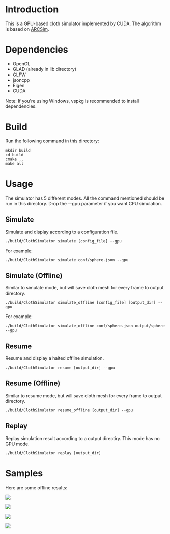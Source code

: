 # Introduction

This is a GPU-based cloth simulator implemented by CUDA. The algorithm is based on [ARCSim](http://graphics.berkeley.edu/resources/ARCSim/).

# Dependencies

- OpenGL
- GLAD (already in lib directory)
- GLFW
- jsoncpp
- Eigen
- CUDA

Note: If you're using Windows, vspkg is recommended to install dependencies.

# Build

Run the following command in this directory:

```key
mkdir build
cd build
cmake ..
make all
```

# Usage

The simulator has 5 different modes. All the command mentioned should be run in this directory. Drop the --gpu parameter if you want CPU simulation.

## Simulate

Simulate and display according to a configuration file.

```key
./build/ClothSimulator simulate [config_file] --gpu
```

For example:

```key
./build/ClothSimulator simulate conf/sphere.json --gpu
```

## Simulate (Offline)

Similar to simulate mode, but will save cloth mesh for every frame to output directory.

```key
./build/ClothSimulator simulate_offline [config_file] [output_dir] --gpu
```

For example:

```key
./build/ClothSimulator simulate_offline conf/sphere.json output/sphere --gpu
```

## Resume

Resume and display a halted offline simulation.

```key
./build/ClothSimulator resume [output_dir] --gpu
```

## Resume (Offline)

Similar to resume mode, but will save cloth mesh for every frame to output directory.

```key
./build/ClothSimulator resume_offline [output_dir] --gpu
```

## Replay

Replay simulation result according to a output directiry. This mode has no GPU mode.

```key
./build/ClothSimulator replay [output_dir]
```

# Samples

Here are some offline results:

![](samples/sphere.gif)

![](samples/sleeve.gif)

![](samples/dress-blue.gif)

![](samples/dress-yellow.gif)